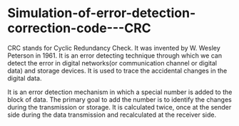 # Simulation-of-error-detection-correction-code---CRC

CRC stands for Cyclic Redundancy Check. It was invented by W. Wesley Peterson in 1961. It is an error detecting technique through which we can detect the error in digital networks(or communication channel or digital data) and storage devices. It is used to trace the accidental changes in the digital data.


 It is an error detection mechanism in which a special number is added to the block of data. The primary goal to add the number is to identify the changes during the transmission or storage. It is calculated twice, once at the sender side during the data transmission and recalculated at the receiver side.

